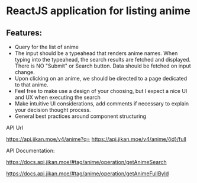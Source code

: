 # ReactJS application for listing anime

## Features:

- Query for the list of anime
- The input should be a typeahead that renders anime names. When typing into the typeahead, the search results are fetched and displayed. There is NO "Submit" or Search button. Data should be fetched on input change.
- Upon clicking on an anime, we should be directed to a page dedicated to that anime.
- Feel free to make use a design of your choosing, but I expect a nice UI and UX when executing the search
- Make intuitive UI considerations, add comments if necessary to explain your decision thought process.
- General best practices around component structuring

API Url

https://api.jikan.moe/v4/anime?q= https://api.jikan.moe/v4/anime/{id}/full

API Documentation: 

https://docs.api.jikan.moe/#tag/anime/operation/getAnimeSearch 

https://docs.api.jikan.moe/#tag/anime/operation/getAnimeFullById
